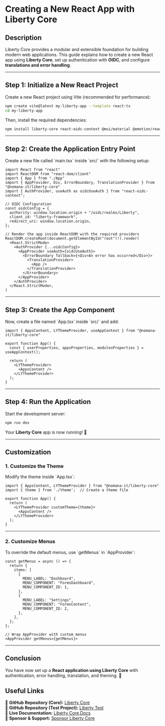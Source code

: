 # Creating a New React App with Liberty Core

## **Description**
Liberty Core provides a modular and extensible foundation for building modern web applications. This guide explains how to create a new React app using **Liberty Core**, set up authentication with **OIDC**, and configure **translations and error handling**.

---

## **Step 1: Initialize a New React Project**
Create a new React project using Vite (recommended for performance):

```sh
npm create vite@latest my-liberty-app --template react-ts
cd my-liberty-app
```

Then, install the required dependencies:

```sh
npm install liberty-core react-oidc-context @mui/material @emotion/react @emotion/styled
```

---

## **Step 2: Create the Application Entry Point**
Create a new file called \`main.tsx\` inside \`src/\` with the following setup:

```tsx
import React from "react"
import ReactDOM from "react-dom/client"
import { App } from "./App" 
import { AppProvider, Div, ErrorBoundary, TranslationProvider } from "@nomana-it/liberty-core"
import { AuthProvider, useAuth as oidcUseAuth } from "react-oidc-context";

// OIDC Configuration
const oidcConfig = {
  authority: window.location.origin + "/oidc/realms/Liberty",
  client_id: "liberty-framework",
  redirect_uri: window.location.origin,
};

// Render the app inside ReactDOM with the required providers
ReactDOM.createRoot(document.getElementById("root")!).render(
  <React.StrictMode>
    <AuthProvider {...oidcConfig}>
      <AppProvider useAuth={oidcUseAuth}>
        <ErrorBoundary fallback={<Div>An error has occurred</Div>}>
          <TranslationProvider>
            <App />
          </TranslationProvider>
        </ErrorBoundary>
      </AppProvider>
    </AuthProvider>
  </React.StrictMode>,
)
```

---

## **Step 3: Create the App Component**
Now, create a file named \`App.tsx\` inside \`src/\` and add:

```tsx
import { AppsContent, LYThemeProvider, useAppContext } from "@nomana-it/liberty-core"

export function App() {
  const { userProperties, appsProperties, modulesProperties } = useAppContext();

  return (
    <LYThemeProvider>
      <AppsContent />
    </LYThemeProvider>
  );
}
```

---

## **Step 4: Run the Application**
Start the development server:

```sh
npm run dev
```

Your **Liberty Core** app is now running! 🎉

---

## **Customization**
### **1. Customize the Theme**
Modify the theme inside \`App.tsx\`:

```tsx
import { AppsContent, LYThemeProvider } from "@nomana-it/liberty-core"
import { theme } from './theme';  // Create a theme file

export function App() {
  return (
    <LYThemeProvider customTheme={theme}>
      <AppsContent />
    </LYThemeProvider>
  );
}
```

---

### **2. Customize Menus**
To override the default menus, use \`getMenus\` in \`AppProvider\`:

```tsx
const getMenus = async () => {
  return {
    items: [
      {
        MENU_LABEL: "Dashboard",
        MENU_COMPONENT: "FormsDashboard",
        MENU_COMPONENT_ID: 1,
      },
      {
        MENU_LABEL: "Settings",
        MENU_COMPONENT: "FormsContent",
        MENU_COMPONENT_ID: 2,
      },
    ],
  };
};

// Wrap AppProvider with custom menus
<AppProvider getMenus={getMenus}>
```

---

## **Conclusion**
You have now set up a **React application using Liberty Core** with authentication, error handling, translation, and theming. 🎯 

## Useful Links
🔗 **GitHub Repository (Core):** [Liberty Core](https://github.com/fblettner/liberty-core/)  
🔗 **GitHub Repository (Test Project):** [Liberty Test](https://github.com/fblettner/liberty-test/)  
📖 **Live Documentation:** [Liberty Core Docs](https://docs.nomana-it.fr/liberty-core/)  
💖 **Sponsor & Support:** [Sponsor Liberty Core](https://github.com/sponsors/fblettner)  